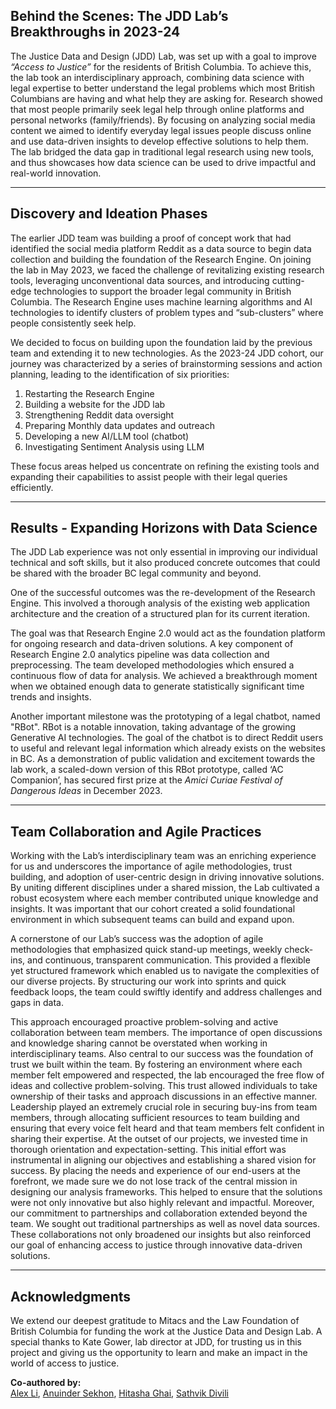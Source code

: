 ## Behind the Scenes: The JDD Lab’s Breakthroughs in 2023-24

The Justice Data and Design (JDD) Lab, was set up with a goal to improve *“Access to Justice”* for the residents of British Columbia. To achieve this, the lab took an interdisciplinary approach, combining data science with legal expertise to better understand the legal problems which most British Columbians are having and what help they are asking for. Research showed that most people primarily seek legal help through online platforms and personal networks (family/friends). By focusing on analyzing social media content we aimed to identify everyday legal issues people discuss online and use data-driven insights to develop effective solutions to help them. The lab bridged the data gap in traditional legal research using new tools, and thus showcases how data science can be used to drive impactful and real-world innovation.

---

## **Discovery and Ideation Phases**

The earlier JDD team was building a proof of concept work that had identified the social media platform Reddit as a data source to begin data collection and building the foundation of the Research Engine. On joining the lab in May 2023, we faced the challenge of revitalizing existing research tools, leveraging unconventional data sources, and introducing cutting-edge technologies to support the broader legal community in British Columbia. The Research Engine uses machine learning algorithms and AI technologies to identify clusters of problem types and “sub-clusters” where people consistently seek help.

We decided to focus on building upon the foundation laid by the previous team and extending it to new technologies. As the 2023-24 JDD cohort, our journey was characterized by a series of brainstorming sessions and action planning, leading to the identification of six priorities:


1. Restarting the Research Engine
2. Building a website for the JDD lab
3. Strengthening Reddit data oversight
4. Preparing Monthly data updates and outreach
5. Developing a new AI/LLM tool (chatbot)
6. Investigating Sentiment Analysis using LLM


These focus areas helped us concentrate on refining the existing tools and expanding their capabilities to assist people with their legal queries efficiently.

---

## **Results - Expanding Horizons with Data Science**

The JDD Lab experience was not only essential in improving our individual technical and soft skills, but it also produced concrete outcomes that could be shared with the broader BC legal community and beyond.

One of the successful outcomes was the re-development of the Research Engine. This involved a thorough analysis of the existing web application architecture and the creation of a structured plan for its current iteration.

The goal was that Research Engine 2.0 would act as the foundation platform for ongoing research and data-driven solutions. A key component of Research Engine 2.0 analytics pipeline was data collection and preprocessing. The team developed methodologies which ensured a continuous flow of data for analysis. We achieved a breakthrough moment when we obtained enough data to generate statistically significant time trends and insights.

Another important milestone was the prototyping of a legal chatbot, named "RBot". RBot is a notable innovation, taking advantage of the growing Generative AI technologies. The goal of the chatbot is to direct Reddit users to useful and relevant legal information which already exists on the websites in BC. As a demonstration of public validation and excitement towards the lab work, a scaled-down version of this RBot prototype, called ‘AC Companion’, has secured first prize at the *Amici Curiae Festival of Dangerous Ideas* in December 2023.

---

## **Team Collaboration and Agile Practices**

Working with the Lab’s interdisciplinary team was an enriching experience for us and underscores the importance of agile methodologies, trust building, and adoption of user-centric design in driving innovative solutions. By uniting different disciplines under a shared mission, the Lab cultivated a robust ecosystem where each member contributed unique knowledge and insights. It was important that our cohort created a solid foundational environment in which subsequent teams can build and expand upon.

A cornerstone of our Lab’s success was the adoption of agile methodologies that emphasized quick stand-up meetings, weekly check-ins, and continuous, transparent communication. This provided a flexible yet structured framework which enabled us to navigate the complexities of our diverse projects. By structuring our work into sprints and quick feedback loops, the team could swiftly identify and address challenges and gaps in data. 

This approach encouraged proactive problem-solving and active collaboration between team members. The importance of open discussions and knowledge sharing cannot be overstated when working in interdisciplinary teams. Also central to our success was the foundation of trust we built within the team. By fostering an environment where each member felt empowered and respected, the lab encouraged the free flow of ideas and collective problem-solving. This trust allowed individuals to take ownership of their tasks and approach discussions in an effective manner. Leadership played an extremely crucial role in securing buy-ins from team members, through allocating sufficient resources to team building and ensuring that every voice felt heard and that team members felt confident in sharing their expertise. At the outset of our projects, we invested time in thorough orientation and expectation-setting. This initial effort was instrumental in aligning our objectives and establishing a shared vision for success. By placing the needs and experience of our end-users at the forefront, we made sure we do not lose track of the central mission in designing our analysis frameworks. This helped to ensure that the solutions were not only innovative but also highly relevant and impactful. Moreover, our commitment to partnerships and collaboration extended beyond the team. We sought out traditional partnerships as well as novel data sources. These collaborations not only broadened our insights but also reinforced our goal of enhancing access to justice through innovative data-driven solutions.

---

## **Acknowledgments**

We extend our deepest gratitude to Mitacs and the Law Foundation of British Columbia for funding the work at the Justice Data and Design Lab. A special thanks to Kate Gower, lab director at JDD, for trusting us in this project and giving us the opportunity to learn and make an impact in the world of access to justice.


**Co-authored by:**  
[Alex Li](https://www.linkedin.com/in/xiang-alex-li-b957ab14a/), 
[Anuinder Sekhon](https://www.linkedin.com/in/anuinder-sekhon/), 
[Hitasha Ghai](http://linkedin.com/in/hitasha-ghai-95755621b), 
[Sathvik Divili](https://www.linkedin.com/in/sathvik-divili/)
